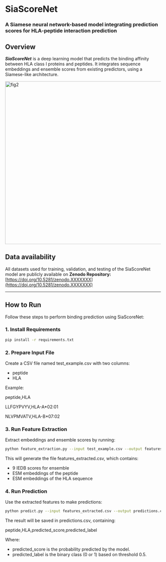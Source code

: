 # SiaScoreNet

### A Siamese neural network-based model integrating prediction scores for HLA-peptide interaction prediction

## Overview

***SiaScoreNet*** is a deep learning model that predicts the binding affinity between HLA class I proteins and peptides. It integrates sequence embeddings and ensemble scores from existing predictors, using a Siamese-like architecture.


<img width="527" alt="fig2" src="https://github.com/user-attachments/assets/7e12b798-c743-4a8f-88e3-4b39f90d2583" />



## Data availability
All datasets used for training, validation, and testing of the SiaScoreNet model are publicly available on **Zenodo Repository:** [https://doi.org/10.5281/zenodo.XXXXXXX](https://doi.org/10.5281/zenodo.XXXXXXX)

---

## How to Run
Follow these steps to perform binding prediction using SiaScoreNet:
### 1. Install Requirements

```bash
pip install -r requirements.txt
```

### 2. Prepare Input File
Create a CSV file named test_example.csv with two columns:
* peptide
* HLA

Example:

peptide,HLA

LLFGYPVYV,HLA-A*02:01

NLVPMVATV,HLA-B*07:02
### 3. Run Feature Extraction
Extract embeddings and ensemble scores by running:

```bash
python feature_extraction.py --input test_example.csv --output features_extracted.csv
```
This will generate the file features_extracted.csv, which contains:
* 9 IEDB scores for ensemble
* ESM embeddings of the peptide
* ESM embeddings of the HLA sequence

### 4. Run Prediction
Use the extracted features to make predictions:

```bash
python predict.py --input features_extracted.csv --output predictions.csv
```
The result will be saved in predictions.csv, containing:

peptide,HLA,predicted_score,predicted_label

Where:
* predicted_score is the probability predicted by the model.
* predicted_label is the binary class (0 or 1) based on threshold 0.5.

